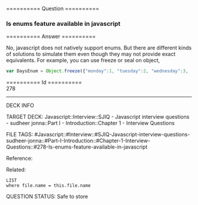========== Question ==========  

### Is enums feature available in javascript  

========== Answer ==========  

No, javascript does not natively support enums. But there are different kinds of
solutions to simulate them even though they may not provide exact equivalents.
For example, you can use freeze or seal on object,

```javascript
var DaysEnum = Object.freeze({"monday":1, "tuesday":2, "wednesday":3, ...})
```

========== Id ==========  
278

---

DECK INFO

TARGET DECK: Javascript::Interview::SJIQ - Javascript interview questions - sudheer jonna::Part I - Introduction::Chapter 1 - Interview Questions

FILE TAGS: #Javascript::#Interview::#SJIQ-Javascript-interview-questions-sudheer-jonna::#Part-I-Introduction::#Chapter-1-Interview-Questions::#278-Is-enums-feature-available-in-javascript

Reference:

Related:

```dataview
LIST
where file.name = this.file.name
```

QUESTION STATUS: Safe to store
